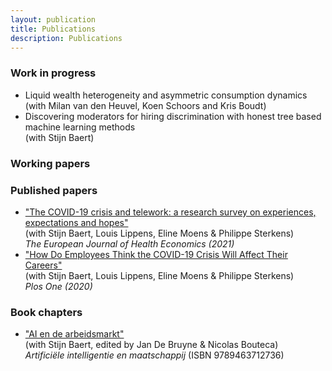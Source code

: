 ```yaml
---
layout: publication
title: Publications
description: Publications
---
```


### Work in progress
* Liquid wealth heterogeneity and asymmetric consumption dynamics <br> (with Milan van den Heuvel, Koen Schoors and Kris Boudt)
* Discovering moderators for hiring discrimination with honest tree based machine learning methods <br>
  (with Stijn Baert)

### Working papers

### Published papers
* <a href="https://doi.org/10.1007/s10198-021-01392-z">"The COVID-19 crisis and telework: a research survey on experiences, expectations and hopes"</a><br>
(with Stijn Baert, Louis Lippens, Eline Moens & Philippe Sterkens)<br>
 _The European Journal of Health Economics (2021)_
* <a href="https://journals.plos.org/plosone/article?id=10.1371/journal.pone.0246899">"How Do Employees Think the COVID-19 Crisis Will Affect Their Careers"</a><br>
 (with Stijn Baert, Louis Lippens, Eline Moens & Philippe Sterkens)<br>
 _Plos One (2020)_


### Book chapters
* <a href="https://gompel-svacina.eu/product/artificiele-intelligentie-en-maatschappij/">"AI en de arbeidsmarkt"</a><br>
(with Stijn Baert, edited by Jan De Bruyne & Nicolas Bouteca)<br>
_Artificiële intelligentie en maatschappij_ (ISBN 9789463712736)
